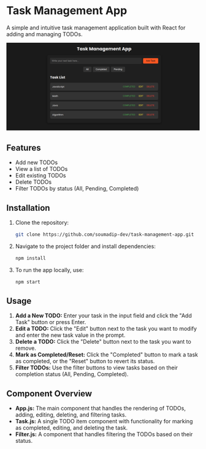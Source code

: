 # Task Management App

A simple and intuitive task management application built with React for adding and managing TODOs.

![Task Management App](https://github.com/soumadip-dev/JS-learning-30Days-challenge/blob/main/27_project_task_management_app/Screenshot.png)

## Features
- Add new TODOs
- View a list of TODOs
- Edit existing TODOs
- Delete TODOs
- Filter TODOs by status (All, Pending, Completed)

## Installation
1. Clone the repository:
   ```bash
   git clone https://github.com/soumadip-dev/task-management-app.git
   ```

2. Navigate to the project folder and install dependencies:
   ```bash
   npm install
   ```

3. To run the app locally, use:
   ```bash
   npm start
   ```

## Usage
1. **Add a New TODO:** Enter your task in the input field and click the "Add Task" button or press Enter.
2. **Edit a TODO:** Click the "Edit" button next to the task you want to modify and enter the new task value in the prompt.
3. **Delete a TODO:** Click the "Delete" button next to the task you want to remove.
4. **Mark as Completed/Reset:** Click the "Completed" button to mark a task as completed, or the "Reset" button to revert its status.
5. **Filter TODOs:** Use the filter buttons to view tasks based on their completion status (All, Pending, Completed).

## Component Overview
- **App.js:** The main component that handles the rendering of TODOs, adding, editing, deleting, and filtering tasks.
- **Task.js:** A single TODO item component with functionality for marking as completed, editing, and deleting the task.
- **Filter.js:** A component that handles filtering the TODOs based on their status.
